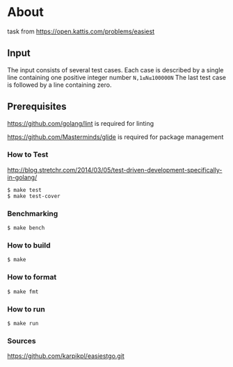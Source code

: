 # About
task from https://open.kattis.com/problems/easiest

## Input
The input consists of several test cases. Each case is described by a single line containing one positive integer number `N,1≤N≤100000N` The last test case is followed by a line containing zero.

## Prerequisites
https://github.com/golang/lint is required for linting

https://github.com/Masterminds/glide is required for package management

### How to Test
http://blog.stretchr.com/2014/03/05/test-driven-development-specifically-in-golang/

```
$ make test
$ make test-cover
```

### Benchmarking

```
$ make bench
```

### How to build

```
$ make
```

### How to format

```
$ make fmt
```

### How to run

```
$ make run
```

### Sources
https://github.com/karpikpl/easiestgo.git
